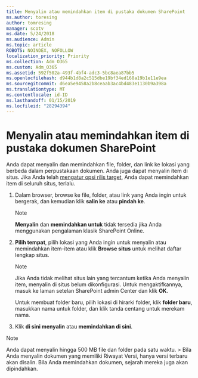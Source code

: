 ```yaml
---
title: Menyalin atau memindahkan item di pustaka dokumen SharePoint
ms.author: toresing
author: tomresing
manager: scotv
ms.date: 5/24/2018
ms.audience: Admin
ms.topic: article
ROBOTS: NOINDEX, NOFOLLOW
localization_priority: Priority
ms.collection: Adm_O365
ms.custom: Adm_O365
ms.assetid: 592f502a-493f-4bf4-adc3-5bc8aea87bb5
ms.openlocfilehash: d944b1d8a2c515dbe19bf34ed168a19b1e11e9ea
ms.sourcegitcommit: d6ea5e9458a2b8ceaab3ac4bd483e1130b9a398a
ms.translationtype: MT
ms.contentlocale: id-ID
ms.lasthandoff: 01/15/2019
ms.locfileid: "28294394"
---
```

# <a name="copy-or-move-items-in-a-sharepoint-document-library"></a>Menyalin atau memindahkan item di pustaka dokumen SharePoint

Anda dapat menyalin dan memindahkan file, folder, dan link ke lokasi yang berbeda dalam perpustakaan dokumen. Anda juga dapat menyalin item di situs. Jika Anda telah [mengatur opsi rilis target](https://go.microsoft.com/fwlink/?linkid=622980), Anda dapat memindahkan item di seluruh situs, terlalu.
  
1. Dalam browser, browse ke file, folder, atau link yang Anda ingin untuk bergerak, dan kemudian klik **salin ke** atau **pindah ke**.
    
    > [!NOTE]
    > **Menyalin** dan **memindahkan untuk** tidak tersedia jika Anda menggunakan pengalaman klasik SharePoint Online. 
  
2. **Pilih tempat**, pilih lokasi yang Anda ingin untuk menyalin atau memindahkan item-item atau klik **Browse situs** untuk melihat daftar lengkap situs. 
    
    > [!NOTE]
    > Jika Anda tidak melihat situs lain yang tercantum ketika Anda menyalin item, menyalin di situs belum dikonfigurasi. Untuk mengaktifkannya, masuk ke laman setelan SharePoint admin Center dan klik **OK**. 
  
    Untuk membuat folder baru, pilih lokasi di hirarki folder, klik **folder baru**, masukkan nama untuk folder, dan klik tanda centang untuk merekam nama.
    
3. Klik **di sini menyalin** atau **memindahkan di sini**.
    
> [!NOTE]
>  Anda dapat menyalin hingga 500 MB file dan folder pada satu waktu. > Bila Anda menyalin dokumen yang memiliki Riwayat Versi, hanya versi terbaru akan disalin. Bila Anda memindahkan dokumen, sejarah mereka juga akan dipindahkan. 
  

